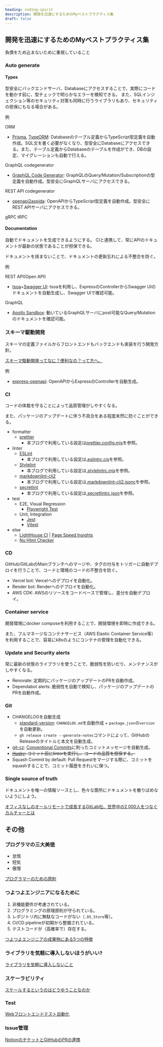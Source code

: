 ```yaml
---
heading: coding-spirit
description: 開発を迅速にするためのMyベストプラクティス集
draft: false
---
```


## 開発を迅速にするためのMyベストプラクティス集

負債をため込まないために重視していること

### Auto generate

#### Types

型安全にバックエンドサーバ、Databaseにアクセスすることで、実際にコードを動かす前に、型チェックで明らかなエラーを検知できる。
また、SQLインジェクション等のセキュリティ対策も同時に行うライブラリもあり、セキュリティの担保にもなる場合がある。

例

ORM

- [Prisma](https://www.prisma.io/), [TypeORM](https://typeorm.io/): Databaseのテーブル定義からTypeScript型定義を自動作成。SQL文を書く必要がなくなり、型安全にDatabaseにアクセスできる。また、テーブル定義からDatabaseのテーブルを作成ができ、DBの設定、マイグレーションも自動で行える。

GraphQL codegenerator

- [GraphQL Code Generator](https://graphql-code-generator.com/): GraphQLのQuery/Mutation/Subscriptionの型定義を自動作成。型安全にGraphQLサーバにアクセスできる。

REST API codegenerator

- [openapi2aspida](https://github.com/aspida/openapi2aspida/): OpenAPIからTypeScript型定義を自動作成。型安全にREST APIサーバにアクセスできる。

gRPC tRPC

#### Documentation

自動でドキュメントを生成できるようにする。
CIと連携して、常にAPIのドキュメントが最新の状態であることが担保できる。

ドキュメントを挟まないことで、ドキュメントの更新忘れによる不整合を防ぐ。

例

REST API(Open API)

- [tsoa](https://github.com/lukeautry/tsoa)+[Swagger UI](https://swagger.io/tools/swagger-ui/): tsoaを利用し、ExpressのControllerからSwagger UIのドキュメントを自動生成し、Swagger UIで確認可能。

GraphQL

- [Apollo Sandbox](https://www.apollographql.com/docs/graphos/explorer/sandbox/): 動いているGraphQLサーバにpost可能なQuery/Mutationのドキュメントを確認可能。

### スキーマ駆動開発

スキーマの定義ファイルからフロントエンドもバックエンドも実装を行う開発方針。

[スキーマ駆動開発ってなに？便利なの？って方へ。](https://zenn.dev/manabu/articles/35ea2ddfe2df3a)

例

- [express-openapi](https://www.npmjs.com/package/express-openapi): OpenAPIからExpressのControllerを自動生成。

### CI

コードの体裁を守ることによって品質管理がしやすくなる。

また、パッケージのアップデートに伴う不具合をある程度未然に防ぐことができる。

- formatter
  - [prettier](https://prettier.io/)
    - 本ブログで利用している設定は[prettier.config.mjs](https://github.com/s-hirano-ist/blog/blob/main/prettier.config.mjs)を参照。
- linter
  - [ESLint](https://eslint.org/)
    - 本ブログで利用している設定は[.eslintrc.cjs](https://github.com/s-hirano-ist/blog/blob/main/.eslintrc.cjs)を参照。
  - [Stylelint](https://stylelint.io/)
    - 本ブログで利用している設定は[.stylelintrc.mjs](https://github.com/s-hirano-ist/blog/blob/main/.stylelintrc.mjs)を参照。
  - [markdownlint-cli2](https://github.com/DavidAnson/markdownlint-cli2)
    - 本ブログで利用している設定は[.markdownlint-cli2.jsonc](https://github.com/s-hirano-ist/blog/blob/main/.markdownlint-cli2.jsonc)を参照。
  - [secretlint](https://github.com/secretlint/secretlint)
    - 本ブログで利用している設定は[.secretlintrc.json](https://github.com/s-hirano-ist/blog/blob/main/.secretlintrc.json)を参照。
- test
  - E2E, Visual Regression
    - [Playwright Test](https://playwright.dev/docs/test-intro)
  - Unit, Integration
    - [Jest](https://jestjs.io/)
    - [Vitest](https://vitest.dev/)
- else
  - [LightHouse CI](https://github.com/GoogleChrome/lighthouse-ci) | [Page Speed Insights](https://pagespeed.web.dev/)
  - [Nu Html Checker](https://github.com/validator/validator)

### CD

GitHub/GitLabのMainブランチへのマージや、タグの付与をトリガーに自動デプロイを行うことで、コードと環境のコードの不整合を防ぐ。

- Vercel bot: Vercelへのデプロイを自動化。
- Render bot: Renderへのデプロイを自動化。
- AWS CDK: AWSのリソースをコードベースで管理し、差分を自動デプロイ。

### Container service

開発環境にdocker composeを利用することで、開発環境を即時に作成できる。

また、フルマネージなコンテナサービス（AWS Elastic Container Service等）を利用することで、容易にk8sのようにコンテナの管理を自動化できる。

### Update and Security alerts

常に最新の状態のライブラリを使うことで、脆弱性を防いだり、メンテナンスがしやすくなる。

- Renovate: 定期的にパッケージのアップデートのPRを自動作成。
- Dependabot alerts: 脆弱性を自動で検知し、パッケージのアップデートのPRを自動作成。

### Git

- CHANGELOGを自動生成
  - [standard-version](https://github.com/conventional-changelog/standard-version): `CHANGELOG.md`を自動作成 + `package.json`の`version`を自動更新。
  - `gh release create --generate-notes`コマンドによって、GitHubのReleaseのタイトルと本文を自動生成。
- [git-cz](https://github.com/streamich/git-cz): [Conventional Commits](https://www.conventionalcommits.org/ja/v1.0.0/)に則ったコミットメッセージを自動生成。
- ~~[Husky](https://typicode.github.io/husky/): コミット前にlinterを実行し、コードの品質を担保する。~~
- Squash Commit by default: Pull Requestをマージする際に、コミットをsquashすることで、コミット履歴をきれいに保つ。

### Single source of truth

ドキュメントを唯一の情報ソースとし、色々な箇所にドキュメントを散りばめないようにしよう。

[オフィスなしのオールリモートで成長するGitLab社、世界中の2,000人をつなぐカルチャーとは](https://codezine.jp/article/detail/18281)

## その他

### プログラマの三大美徳

- 怠惰
- 短気
- 傲慢

[プログラマーのための原則](https://qiita.com/yokarikeri/items/cbdef66fca460253cc7f)

### つよつよエンジニアになるために

1. 非機能要件が考慮されている。
2. プログラミングの原理原則が守られている。
3. レポジトリ内に無駄なコードがない（`.DS_Store`等）。
4. CI/CD pipelineが初期から整備されている。
5. テストコードが（高確率で）存在する。

[つよつよエンジニアの成果物にある5つの特徴](https://qiita.com/lazy-kz/items/727299cae893ab3442a0)

### ライブラリを気軽に導入しないほうがいい?

[ライブラリを気軽に導入しないこと](https://sizu.me/ktsn/posts/v3n2rkzcckia)

### スケーラビリティ

[スケールするというのはどうゆうことなのか](https://speakerdeck.com/kurochan/what-does-it-mean-to-scalability)

### Test

[Webフロントエンドテスト自動化](https://speakerdeck.com/cybozuinsideout/web_frontend_testing_and_automation-2023)

### Issue管理

[NotionのチケットとGitHubのPRの連携](https://zenn.dev/hokuto_tech/articles/b143133e8c8366)
